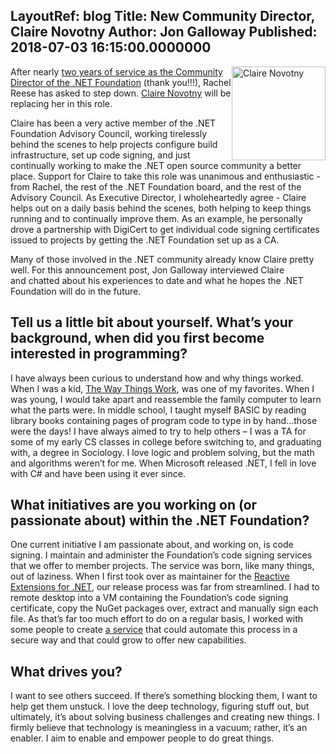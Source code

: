 LayoutRef: blog
Title: New Community Director, Claire Novotny
Author: Jon Galloway
Published: 2018-07-03 16:15:00.0000000
---
<p><img alt="Claire Novotny" src="assets/members/claire-novotny.jpg" style="float: right; width: 150px; height: 150px;" />After nearly <a href="https://dotnetfoundation.org/blog/2016/07/21/welcome-rachel">two years of service as the Community Director of the .NET Foundation</a> (thank you!!!), Rachel Reese has asked to step down. <a href="https://claires.site/">Claire Novotny</a> will be replacing her in this role.</p>

<p>Claire has been a very active member of the .NET Foundation Advisory Council, working tirelessly behind the scenes to help projects configure build infrastructure, set up code signing, and just continually working to make the .NET open source community a&nbsp;better place. Support for Claire to take this role was unanimous and enthusiastic - from Rachel, the rest of the .NET Foundation board, and the rest of the Advisory Council. As Executive Director, I wholeheartedly agree - Claire helps out on a daily basis behind the scenes, both helping to keep things running and to continually improve them. As an example, he personally drove a partnership with DigiCert to get individual code signing certificates issued to projects by getting the .NET Foundation set up as a CA.</p>

<p>Many of those involved in the .NET community already know Claire pretty well. For this announcement post, Jon Galloway interviewed Claire and&nbsp;chatted about his experiences to date and what he hopes the .NET Foundation will do in the future.</p>

<h2>Tell us a little bit about yourself. What’s your background, when did you first become interested in programming?</h2>

<p>I have always been curious to understand how and why things worked. When I was a kid, <a href="https://en.wikipedia.org/wiki/The_Way_Things_Work">The Way Things Work</a>, was one of my favorites. When I was young, I would take apart and reassemble the family computer to learn what the parts were. In middle school, I taught myself BASIC by reading library books containing pages of program code to type in by hand…those were the days! I have always aimed to try to help others – I was a TA for some of my early CS classes in college before switching to, and graduating with, a degree in Sociology. I love logic and problem solving, but the math and algorithms weren’t for me. When Microsoft released .NET, I fell in love with C# and have been using it ever since.</p>

<h2>What initiatives are you working on (or passionate about) within the .NET Foundation?</h2>

<p>One current initiative I am passionate about, and working on, is code signing. I maintain and administer the Foundation’s code signing services that we offer to member projects. The service was born, like many things, out of laziness. When I first took over as maintainer for the <a href="https://github.com/dotnet/reactive">Reactive Extensions for .NET</a>, our release process was far from streamlined. I had to remote desktop into a VM containing the Foundation’s code signing certificate, copy the NuGet packages over, extract and manually sign each file. As that’s far too much effort to do on a regular basis, I worked with some people to create <a href="https://github.com/onovotny/SignService">a service</a> that could automate this process in a secure way and that could grow to offer new capabilities.</p>

<h2>What drives you?</h2>

<p>I want to see others succeed. If there’s something blocking them, I want to help get them unstuck. I love the deep technology, figuring stuff out, but ultimately, it’s about solving business challenges and creating new things. I firmly believe that technology is meaningless in a vacuum; rather, it’s an enabler. I aim to enable and empower people to do great things.</p>
